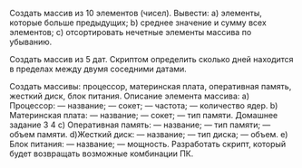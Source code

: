 Создать массив из 10 элементов (чисел). Вывести:
a) элементы, которые больше предыдущих;
b) среднее значение и сумму всех элементов;
c) отсортировать нечетные элементы массива по убыванию.

Создать массив из 5 дат. Скриптом определить сколько
дней находится в пределах между двумя соседними
датами.

Создать массивы: процессор, материнская плата, оперативная память, жесткий диск, блок питания. Описание элемента массива:
a) Процессор:
— название;
— сокет;
— частота;
— количество ядер.
b) Материнская плата:
— название;
— сокет;
— тип памяти.
Домашнее задание 3
4
c) Оперативная память:
— название;
— тип памяти;
— объем памяти.
d)Жесткий диск:
— название;
— тип диска;
— объем.
e) Блок питания:
— название;
— мощность.
Разработать скрипт, который будет возвращать возможные комбинации ПК.
